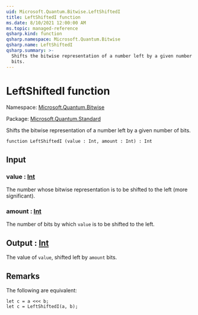 ```yaml
---
uid: Microsoft.Quantum.Bitwise.LeftShiftedI
title: LeftShiftedI function
ms.date: 8/10/2021 12:00:00 AM
ms.topic: managed-reference
qsharp.kind: function
qsharp.namespace: Microsoft.Quantum.Bitwise
qsharp.name: LeftShiftedI
qsharp.summary: >-
  Shifts the bitwise representation of a number left by a given number of
  bits.
---
```


# LeftShiftedI function

Namespace: [Microsoft.Quantum.Bitwise](xref:Microsoft.Quantum.Bitwise)

Package: [Microsoft.Quantum.Standard](https://nuget.org/packages/Microsoft.Quantum.Standard)


Shifts the bitwise representation of a number left by a given number ofbits.

```qsharp
function LeftShiftedI (value : Int, amount : Int) : Int
```


## Input

### value : [Int](xref:microsoft.quantum.qsharp.valueliterals#int-literals)

The number whose bitwise representation is to be shifted to the left(more significant).


### amount : [Int](xref:microsoft.quantum.qsharp.valueliterals#int-literals)

The number of bits by which `value` is to be shifted to the left.



## Output : [Int](xref:microsoft.quantum.qsharp.valueliterals#int-literals)

The value of `value`, shifted left by `amount` bits.

## Remarks

The following are equivalent:```qsharplet c = a <<< b;let c = LeftShiftedI(a, b);```